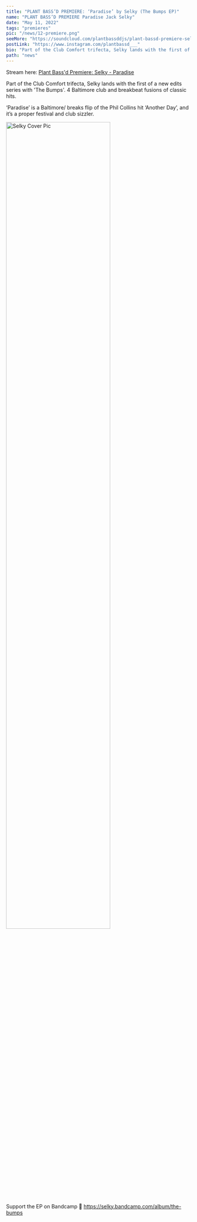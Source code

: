 ```yaml
---
title: "PLANT BASS’D PREMIERE: ‘Paradise’ by Selky (The Bumps EP)"
name: "PLANT BASS’D PREMIERE Paradise Jack Selky"
date: "May 11, 2022"
tags: "premieres"
pic: "/news/12-premiere.png"
seeMore: "https://soundcloud.com/plantbassddjs/plant-bassd-premiere-selky-paradise-the-bumps-ep"
postLink: "https://www.instagram.com/plantbassd___"
bio: "Part of the Club Comfort trifecta, Selky lands with the first of a new edits series with 'The Bumps'. 4 Baltimore club and breakbeat fusions of classic hits..."
path: "news"
---
```


Stream here: <a href="https://soundcloud.com/plantbassddjs/plant-bassd-premiere-selky-paradise-the-bumps-ep" rel="noopener noreferrer" target="_blank">Plant Bass'd Premiere: Selky - Paradise</a>

Part of the Club Comfort trifecta, Selky lands with the first of a new edits series with 'The Bumps'. 4 Baltimore club and breakbeat fusions of classic hits.

‘Paradise’ is a Baltimore/ breaks flip of the Phil Collins hit ‘Another Day’, and it’s a proper festival and club sizzler.

<img src="/news/12-selky.jpg" alt="Selky Cover Pic" width="75%" />

Support the EP on Bandcamp 🌱 https://selky.bandcamp.com/album/the-bumps
